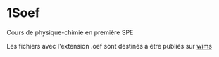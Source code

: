 # 1Soef

Cours de physique-chimie en première SPE

Les fichiers avec l'extension .oef sont destinés à être publiés sur [wims](http://wims.unice.fr/wims/)
